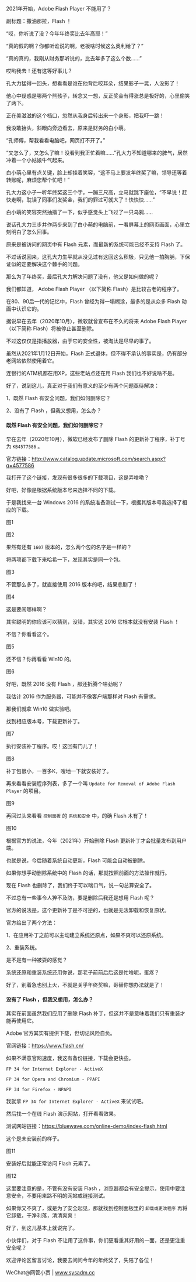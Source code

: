 2021年开始，Adobe Flash Player 不能用了？

副标题：撒油那拉，Flash ！



“哎，你听说了没？今年年终奖比去年高耶！”

“真的假的啊？你都听谁说的啊，老板啥时候这么奥利给了？”

“真的真的，我刚从财务那听说的，比去年多了这么个数......”



哎哟我去！还有这等好事儿？

孔大力猛得一回头，想看看是谁在他背后咬耳朵，结果影子一晃，人没影了！

他心中疑惑是哪两个熊孩子，转念又一想，反正奖金有得涨总是极好的，心里偷笑了两下。

正在美滋滋的这个档口，忽然从我身后转出来一个身影，把我吓一跳！

我没敢抬头，斜眼向旁边看去，原来是财务的白小萌。

“孔师傅，帮我看看电脑吧，网页打不开了。”

“又怎么了，又怎么了嘛！没看到我正忙着嘛......”孔大力不知道哪来的脾气，居然冲着一个小姑娘牛气起来。

白小萌心里有点关键，脸上却挂着笑容，“这不马上要发年终奖了嘛，领导还等着转账呢，麻烦您帮个忙吧！”

孔大力这小子一听年终奖这三个字，一蹦三尺高，立马就跳下座位，“不早说！赶快走啊，耽误了同事们发奖金，我们的罪过可就大了！快快快......”

白小萌的笑容突然抽搐了一下，似乎感觉头上飞过了一只乌鸦......



说话孔大力三步并作两步来到了白小萌的电脑前，一看屏幕上的网页画面，心里立刻明白了怎么回事。

原来是被访问的网页中有 Flash 元素，而最新的系统可能已经不支持 Flash 了。

不过话说回来，这孔大力生平就从没见过有这回这么积极，只见他一拍胸脯，下保证似的定要解决这个棘手的问题。

那么为了年终奖，最后孔大力解决问题了没有，他又是如何做的呢？



我们都知道， Adobe Flash Player （以下简称 Flash）是比较古老的程序了。

在80、90后一代的记忆中，Flash 曾经为得一塌糊涂，最多的是从众多 Flash 动画中认识它的。

据说早在去年（2020年10月），微软就曾宣布在不久的将来 Adobe Flash Player （以下简称 Flash）将被停止甚至删除。

不过这仅仅是指播放器，由于它的安全性，被淘汰是尽早的事了。

虽然从2021年1月12日开始，Flash 正式退休，但不得不承认的事实是，仍有部分老网站依然使用着它。

连银行的ATM机都在用XP，这些老站点还在用 Flash 我们也不好说啥不是。



好了，说到这儿，真正对于我们有意义的至少有两个问题亟待解决：

1、既然 Flash 有安全问题，我们如何删除它？

2、没有了 Flash ，但我又想用，怎么办？





#### 既然 Flash 有安全问题，我们如何删除它？

早在去年（2020年10月），微软已经发布了删除 Flash 的更新补丁程序，补丁号为 `KB4577586` 。

官方链接：http://www.catalog.update.microsoft.com/search.aspx?q=4577586

我打开了这个链接，发现有很多很多的下载项目，这是弄啥嘞？

好吧，好像是根据系统版本号来选择不同的下载。

于是我找来一台 Windows 2016 的系统准备测试一下，根据其版本号我选择了相应的下载。

图1

图2



果然有还有 `1607` 版本的，怎么两个包的名字是一样的？

将两项都下载下来哈希一下，发现其实是同一个包。

图3



不管那么多了，就直接使用 2016 版本的吧，结果悲剧了！

图4



这是要闹哪样啊？

其实聪明的你应该可以猜到，没错，其实这 2016 它根本就没有安装 Flash ！

不信？你看看这个。

图5



还不信？你再看看 Win10 的。

图6



好吧，既然 2016 没有 Flash ，那还折腾个啥劲呢？

我估计 2016 作为服务器，可能并不像客户端那样对 Flash 有需求。

那我们就拿 Win10 做实验吧。

找到相应版本号，下载更新补丁。

图7



执行安装补丁程序。哎！这回有门儿了！

图8



补丁包很小，一百多K，嗖地一下就安装好了。

再来看看安装程序列表，多了一个叫 `Update for Removal of Adobe Flash Player` 的项目。

图9



再回过头来看看 `控制面板` 的 `系统和安全` 中，的确 Flash 木有了！

图10



根据官方的说法，今年（2021年）开始删除 Flash 更新补丁才会批量发布到用户端。

也就是说，今后随着系统自动更新，Flash 可能会自动被删除。

如果你想手动删除系统中的 Flash 的话，那就按照前面的方法操作就行。

现在 Flash 也删除了，我们终于可以喘口气，说一句总算安全了。

不过总有一些事令人猝不及防，要是删除后我还是想用 Flash 呢？



官方的说法是，这个更新补丁是不可逆的，也就是无法卸载和恢复原状。

官方给出了两个方法：

1、在应用补丁之前可以主动建立系统还原点，如果不爽可以还原系统。

2、重装系统。



是不是有一种被耍的感觉？

系统还原和重装系统还用你说，那老子前前后后这是忙啥呢，蛋疼？

好了，别着急也别上火，不就是关乎年终奖嘛，哥替你想办法就是了！



#### 没有了 Flash ，但我又想用，怎么办？

其实在前面虽然我们应用了删除 Flash 补丁，但这并不是意味着我们只有重装才能再使用它。

Adobe 官方其实有提供下载，但切记风险自负。

官网链接：https://www.flash.cn/

如果不满意官网速度，我这有备份链接，下载会更快些。

`FP 34 for Internet Explorer - ActiveX`

`FP 34 for Opera and Chromium - PPAPI`

`FP 34 for Firefox - NPAPI`



我就拿 `FP 34 for Internet Explorer - ActiveX` 来试试吧。

然后找一个在线 Flash 演示网站，打开看看效果。

测试网站链接：https://bluewave.com/online-demo/index-flash.html



这个是未安装前的样子。

图11



安装好后就能正常访问 Flash 元素了。

图12



这里要注意的是，不管有没有安装 Flash ，浏览器都会有安全提示，使用中要注意安全，不要用来路不明的网站或链接测试。

如果你又不爽了，或是为了安全起见，那就找到控制面板里的 `卸载或更改程序` 再将它卸载，干净利落，清清爽爽！



好了，到这儿基本上就说完了。

小伙伴们，对于 Flash 不让用了这件事，你们更看重其好用的一面，还是更注重安全呢？

欢迎评论区留言讨论，我要去问问今年的年终奖了，失陪了各位！



WeChat@网管小贾 | www.sysadm.cc











